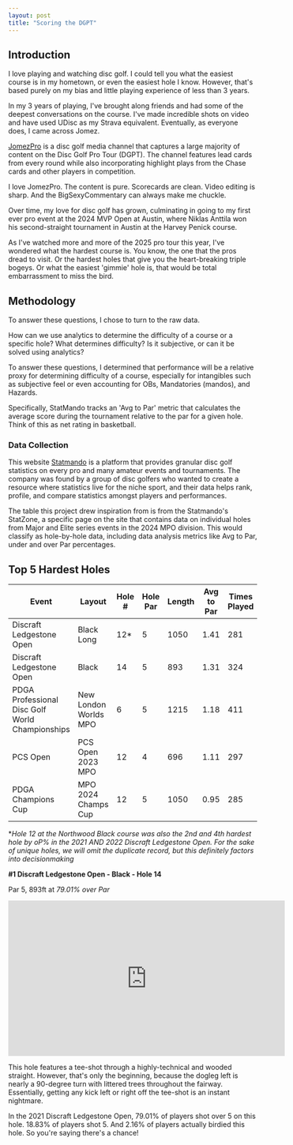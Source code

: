 ```yaml
---
layout: post
title: "Scoring the DGPT"
---
```


## Introduction
I love playing and watching disc golf. I could tell you what the easiest course is in my hometown, or even the easiest hole I know. However, that's based purely on my bias and little playing experience of less than 3 years. 

In my 3 years of playing, I've brought along friends and had some of the deepest conversations on the course. I've made incredible shots on video and have used UDisc as my Strava equivalent. Eventually, as everyone does, I came across Jomez.

[JomezPro]([url](https://www.youtube.com/@JomezPro)) is a disc golf media channel that captures a large majority of content on the Disc Golf Pro Tour (DGPT). The channel features lead cards from every round while also incorporating highlight plays from the Chase cards and other players in competition.

I love JomezPro. The content is pure. Scorecards are clean. Video editing is sharp. And the BigSexyCommentary can always make me chuckle.

Over time, my love for disc golf has grown, culminating in going to my first ever pro event at the 2024 MVP Open at Austin, where Niklas Anttila won his second-straight tournament in Austin at the Harvey Penick course. 

As I've watched more and more of the 2025 pro tour this year, I've wondered what the hardest course is. You know, the one that the pros dread to visit. Or the hardest holes that give you the heart-breaking triple bogeys. Or what the easiest 'gimmie' hole is, that would be total embarrassment to miss the bird.

## Methodology
To answer these questions, I chose to turn to the raw data.

How can we use analytics to determine the difficulty of a course or a specific hole? What determines difficulty? Is it subjective, or can it be solved using analytics?

To answer these questions, I determined that performance will be a relative proxy for determining difficulty of a course, especially for intangibles such as subjective feel or even accounting for OBs, Mandatories (mandos), and Hazards.

Specifically, StatMando tracks an 'Avg to Par' metric that calculates the average score during the tournament relative to the par for a given hole. Think of this as net rating in basketball.

### Data Collection
This website [Statmando]([url](https://statmando.com/stats/tour-holes-2024-mpo)) is a platform that provides granular disc golf statistics on every pro and many amateur events and tournaments. The company was found by a group of disc golfers who wanted to create a resource where statistics live for the niche sport, and their data helps rank, profile, and compare statistics amongst players and performances. 

The table this project drew inspiration from is from the Statmando's StatZone, a specific page on the site that contains data on individual holes from Major and Elite series events in the 2024 MPO division. This would classify as hole-by-hole data, including data analysis metrics like Avg to Par, under and over Par percentages.

## Top 5 Hardest Holes
| Event | Layout | Hole # | Hole Par | Length | Avg to Par | Times Played | Year |
|---|---|---|---|---|---|---|---|
| Discraft Ledgestone Open | Black Long | 12* | 5 | 1050 | 1.41 | 281 | 2023 |
| Discraft Ledgestone Open | Black | 14 | 5 | 893 | 1.31 | 324 | 2021 |
| PDGA Professional Disc Golf World Championships | New London Worlds MPO | 6 | 5 | 1215 | 1.18 | 411 | 2024 |
| PCS Open | PCS Open 2023 MPO | 12 | 4 | 696 | 1.11 | 297 | 2023 |
| PDGA Champions Cup | MPO 2024 Champs Cup | 12 | 5 | 1050 | 0.95 | 285 | 2024 |

**Hole 12 at the Northwood Black course was also the 2nd and 4th hardest hole by oP% in the 2021 AND 2022 Discraft Ledgestone Open. For the sake of unique holes, we will omit the duplicate record, but this definitely factors into decisionmaking*

**#1 Discraft Ledgestone Open - Black - Hole 14**

Par 5, 893ft at *79.01% over Par*

<iframe width="560" height="315" src="https://youtube.com/embed/OpvKldRbmL8?start=1100" frameborder="0" allow="accelerometer; autoplay; clipboard-write; encrypted-media; gyroscope; picture-in-picture" allowfullscreen></iframe>

This hole features a tee-shot through a highly-technical and wooded straight. However, that's only the beginning, because the dogleg left is nearly a 90-degree turn with littered trees throughout the fairway. Essentially, getting any kick left or right off the tee-shot is an instant nightmare.

In the 2021 Discraft Ledgestone Open, 79.01% of players shot over 5 on this hole. 18.83% of players shot 5. And 2.16% of players actually birdied this hole. So you're saying there's a chance!
